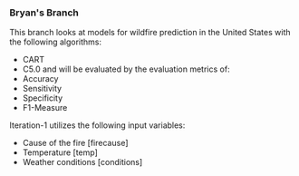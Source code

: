 ### Bryan's Branch

This branch looks at models for wildfire prediction in the United States with the following algorithms:
- CART
- C5.0
and will be evaluated by the evaluation metrics of: 
- Accuracy
- Sensitivity
- Specificity 
- F1-Measure

Iteration-1 utilizes the following input variables:
- Cause of the fire [firecause]
- Temperature [temp]
- Weather conditions [conditions]
